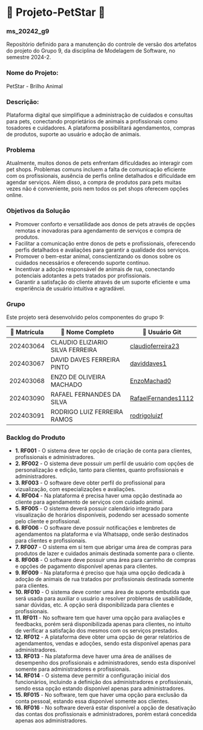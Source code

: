 # 🌟 **Projeto-PetStar** 🌟

### ms_20242_g9
Repositório definido para a manutenção do controle de versão dos artefatos do projeto do Grupo 9, da disciplina de Modelagem de Software, no semestre 2024-2.

### Nome do Projeto:
PetStar - Brilho Animal

### Descrição:
Plataforma digital que simplifique a administração de cuidados e consultas para pets, conectando proprietários de animais a profissionais como tosadores e cuidadores. A plataforma possibilitará agendamentos, compras de produtos, suporte ao usuário e adoção de animais.

### Problema
Atualmente, muitos donos de pets enfrentam dificuldades ao interagir com pet shops. Problemas comuns incluem a falta de comunicação eficiente com os profissionais, ausência de perfis online detalhados e dificuldade em agendar serviços. Além disso, a compra de produtos para pets muitas vezes não é conveniente, pois nem todos os pet shops oferecem opções online.

### Objetivos da Solução
- Promover conforto e versatilidade aos donos de pets através de opções remotas e inovadoras para agendamento de serviços e compra de produtos.
- Facilitar a comunicação entre donos de pets e profissionais, oferecendo perfis detalhados e avaliações para garantir a qualidade dos serviços.
- Promover o bem-estar animal, conscientizando os donos sobre os cuidados necessários e oferecendo suporte contínuo.
- Incentivar a adoção responsável de animais de rua, conectando potenciais adotantes a pets tratados por profissionais.
- Garantir a satisfação do cliente através de um suporte eficiente e uma experiência de usuário intuitiva e agradável.

### Grupo
Este projeto será desenvolvido pelos componentes do grupo 9: 

| 📑 Matrícula  | 📝 Nome Completo                    | 👤 Usuário Git                                                |
|---------------|--------------------------------------|---------------------------------------------------------------|
| 202403064     | CLAUDIO ELIZIARIO SILVA FERREIRA     | [claudioferreira23](https://github.com/claudioferreira23)     |
| 202403067     | DAVID DAVES FERREIRA PINTO           | [daviddaves1](https://github.com/daviddaves1)                 |
| 202403068     | ENZO DE OLIVEIRA MACHADO             | [EnzoMachad0](https://github.com/EnzoMachad0)                 |
| 202403090     | RAFAEL FERNANDES DA SILVA            | [RafaelFernandes1112](https://github.com/RafaelFernandes1112) | 
| 202403091     | RODRIGO LUIZ FERREIRA RAMOS          | [rodrigoluizf](https://github.com/rodrigoluizf)               |

### Backlog do Produto

- **1. RF001** - O sistema deve ter opção de criação de conta para clientes, profissionais e administradores.
- **2. RF002** - O sistema deve possuir um perfil de usuário com opções de personalização e edição, tanto para clientes, quanto profissionais e administradores.
- **3. RF003** - O software deve obter perfil do profissional para vizualização, com especializações e avaliações.
- **4. RF004** - Na plataforma é precisa haver uma opção destinada ao cliente para agendamento de serviços com cuidado animal.
- **5. RF005** - O sistema deverá possuir calendário integrado para visualização de horários disponíveis, podendo ser acessado somente pelo cliente e profissional.
- **6. RF006** - O software deve possuir notificações e lembretes de agendamentos na plataforma e via Whatsapp, onde serão destinados para clientes e profissionais.
- **7. RF007** - O sistema em si tem que abrigar uma área de compras para produtos de lazer e cuidados animais destinada somente para o cliente.
- **8. RF008** - O software deve possuir uma área para carrinho de compras e opções de pagamento disponível apenas para clientes.
- **9. RF009** - Na plataforma é preciso que haja uma opção dedicada à adoção de animais de rua tratados por profissionais destinada somente para clientes.
- **10. RF010** - O sistema deve conter uma área de suporte embutida que será usada para auxiliar o usuário a resolver problemas de usabilidade, sanar dúvidas, etc. A opção será disponibilizada para clientes e profissionais.
- **11. RF011** - No software tem que haver uma opção para avaliações e feedbacks, porém será disponibilizada apenas para clientes, no intuito de verificar a satisfação dos mesmos com os serviços prestados.
- **12. RF012** - A plataforma deve obter uma opção de gerar relatórios de agendamentos, vendas e adoções, sendo esta disponível apenas para administradores.
- **13. RF013** - Na plataforma deve haver uma área de análises de desempenho dos profissionais e administradores, sendo esta disponível somente para administradores e profissionais.
- **14. RF014** - O sistema deve permitir a configuração inicial dos funcionários, incluindo a definição dos administradores e profissionais, sendo essa opção estando disponível apenas para  administradores.
- **15. RF015** - No software, tem que haver uma opção para exclusão da conta pessoal, estando essa disponível somente aos clientes.
- **16. RF016** -  No software deverá estar disponível a opção de desativação das contas dos profissionais e administradores, porém estará concedida apenas aos administradores.